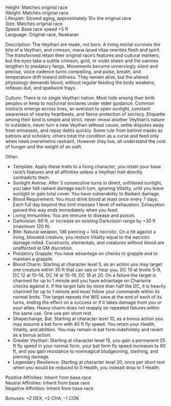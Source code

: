 Height: Matches original race  
Weight: Matches original race  
Lifespan: Slowed aging, approximately 10× the original race  
Size: Matches original race  
Speed: Base race speed +5 ft  
Language: Original race, Noskaran

Description: The Veythari are made, not born. A living mortal survives the bite of a Veythari, and crimson, mana laced vitae rewrites flesh and spirit. The transformed retain their original race’s features and cultural markers, but the eyes take a subtle crimson, gold, or violet sheen and the canines lengthen to predatory fangs. Movements become unnervingly silent and precise, voice cadence turns compelling, and pulse, breath, and temperature drift toward stillness. They remain alive, but the altered physiology demands blood; without regular feeding the body weakens, reflexes dull, and spellwork frays.

Culture: There is no single Veythari nation. Most hide among their birth peoples or keep to nocturnal enclaves under elder guidance. Common instincts emerge across lines, an aversion to open sunlight, constant awareness of nearby heartbeats, and fierce protection of secrecy. Etiquette among their kind is simple and strict, never reveal another Veythari’s nature to outsiders, never turn a new Veythari without cause, settle disputes away from witnesses, and repay debts quickly. Some rule from behind masks as patrons and scholars; others treat the condition as a curse and feed only when need overwhelms restraint. However they live, all understand the cost of hunger and the weight of an oath.

Other:
- Template: Apply these traits to a living character; you retain your base race’s features and all affinities unless a Veythari trait directly contradicts them.
- Sunlight Averse: After 3 consecutive turns in direct, unfiltered sunlight, you take 1d4 radiant damage each turn, ignoring Vitality, until you leave sunlight or gain total cover. You have vulnerability to Radiant damage.
- Blood Requirement: You must drink blood at least once every 7 days. Each full day beyond this limit imposes 1 level of exhaustion. Exhaustion gained this way ends immediately when you feed.
- Living Immunities: You are immune to disease and poison.
- Darkvision: 60 ft, or increase an existing Darkvision range by +30 ft (maximum 120 ft).
- Bite: Natural weapon, 1d6 piercing + 1d4 necrotic. On a hit against a living, blooded creature, you restore Vitality equal to the necrotic damage rolled. Constructs, elementals, and creatures without blood are unaffected at GM discretion.
- Predatory Grapple: You have advantage on checks to grapple and to maintain a grapple.
- Blood Charm: Starting at character level 5, as an action you may target one creature within 30 ft that can see or hear you. DC 10 at levels 5–9, DC 12 at 10–14, DC 14 at 15–19, DC 16 at 20. On a failure the target is charmed for up to 1 minute and you have advantage on Charisma checks against it. If the target fails by more than half the DC, it is heavily charmed for up to 1 minute and must follow your commands within its normal limits. The target repeats the WIS save at the end of each of its turns, ending the effect on a success or if it takes damage from you or your allies. Heavy charm does not reapply on repeated failures within the same use. One use per short rest.
- Shapechange, Bat: Starting at character level 10, as a bonus action you may assume a bat form with 40 ft fly speed. You retain your Health, Vitality, and abilities. You may remain in bat form indefinitely and revert as a bonus action.
- Greater Veythari: Starting at character level 15, you gain a permanent 25 ft fly speed in your normal form, your bat form fly speed increases to 80 ft, and you gain resistance to nonmagical bludgeoning, slashing, and piercing damage.
- Legendary Resilience: Starting at character level 20, once per short rest when you would be reduced to 0 Health, you instead drop to 1 Health.

Positive Affinities: Inherit from base race  
Neutral Affinities: Inherit from base race  
Negative Affinities: Inherit from base race

Bonuses: +2 DEX, +2 CHA, -1 CON